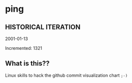 # ping

## HISTORICAL ITERATION
2001-01-13

Incremented: 1321

## What is this?? 
Linux skills to hack the github commit visualization chart `;-)`

